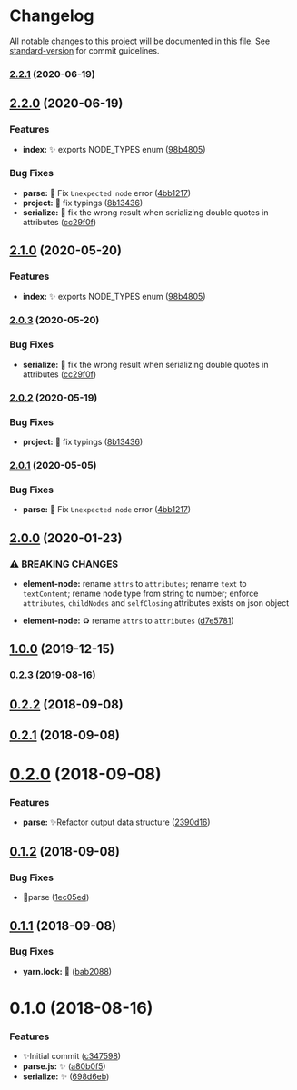 # Changelog

All notable changes to this project will be documented in this file. See [standard-version](https://github.com/conventional-changelog/standard-version) for commit guidelines.

### [2.2.1](https://github.com/oft/wxml/compare/v2.2.0...v2.2.1) (2020-06-19)

## [2.2.0](https://github.com/oft/wxml/compare/v2.0.0...v2.2.0) (2020-06-19)


### Features

* **index:** :sparkles: exports NODE_TYPES enum ([98b4805](https://github.com/oft/wxml/commit/98b4805f79bc1bb2871951a7ab3939f020da9466))


### Bug Fixes

* **parse:** :bug: Fix `Unexpected node` error ([4bb1217](https://github.com/oft/wxml/commit/4bb121744841d341dedd53b55980df7064f16572))
* **project:** :bug: fix typings ([8b13436](https://github.com/oft/wxml/commit/8b13436dd1dbffd1153e7eb13c859b4bed576a2f))
* **serialize:** :bug: fix the wrong result when serializing double quotes in attributes ([cc29f0f](https://github.com/oft/wxml/commit/cc29f0f5da234530ee10ed073fa6036624e603df))

## [2.1.0](https://github.com/vivaxy/WXML/compare/v2.0.3...v2.1.0) (2020-05-20)


### Features

* **index:** :sparkles: exports NODE_TYPES enum ([98b4805](https://github.com/vivaxy/WXML/commit/98b4805f79bc1bb2871951a7ab3939f020da9466))

### [2.0.3](https://github.com/vivaxy/WXML/compare/v2.0.2...v2.0.3) (2020-05-20)


### Bug Fixes

* **serialize:** :bug: fix the wrong result when serializing double quotes in attributes ([cc29f0f](https://github.com/vivaxy/WXML/commit/cc29f0f5da234530ee10ed073fa6036624e603df))

### [2.0.2](https://github.com/vivaxy/WXML/compare/v2.0.1...v2.0.2) (2020-05-19)


### Bug Fixes

* **project:** :bug: fix typings ([8b13436](https://github.com/vivaxy/WXML/commit/8b13436dd1dbffd1153e7eb13c859b4bed576a2f))

### [2.0.1](https://github.com/vivaxy/WXML/compare/v2.0.0...v2.0.1) (2020-05-05)


### Bug Fixes

* **parse:** :bug: Fix `Unexpected node` error ([4bb1217](https://github.com/vivaxy/WXML/commit/4bb1217))

## [2.0.0](https://github.com/vivaxy/WXML/compare/v1.0.0...v2.0.0) (2020-01-23)


### ⚠ BREAKING CHANGES

* **element-node:** rename `attrs` to `attributes`; rename `text` to `textContent`; rename node type from string to number; enforce `attributes`, `childNodes` and `selfClosing` attributes exists on json object

* **element-node:** :recycle: rename `attrs` to `attributes` ([d7e5781](https://github.com/vivaxy/WXML/commit/d7e5781))

## [1.0.0](https://github.com/vivaxy/WXML/compare/v0.2.3...v1.0.0) (2019-12-15)

### [0.2.3](https://github.com/vivaxy/WXML/compare/v0.2.2...v0.2.3) (2019-08-16)

<a name="0.2.2"></a>
## [0.2.2](https://github.com/vivaxy/WXML/compare/v0.2.1...v0.2.2) (2018-09-08)



<a name="0.2.1"></a>
## [0.2.1](https://github.com/vivaxy/WXML/compare/v0.2.0...v0.2.1) (2018-09-08)



<a name="0.2.0"></a>
# [0.2.0](https://github.com/vivaxy/WXML/compare/v0.1.2...v0.2.0) (2018-09-08)


### Features

* **parse:** :sparkles:Refactor output data structure ([2390d16](https://github.com/vivaxy/WXML/commit/2390d16))



<a name="0.1.2"></a>
## [0.1.2](https://github.com/vivaxy/WXML/compare/v0.1.1...v0.1.2) (2018-09-08)


### Bug Fixes

* :bug:parse ([1ec05ed](https://github.com/vivaxy/WXML/commit/1ec05ed))



<a name="0.1.1"></a>
## [0.1.1](https://github.com/vivaxy/WXML/compare/v0.1.0...v0.1.1) (2018-09-08)


### Bug Fixes

* **yarn.lock:** :bug: ([bab2088](https://github.com/vivaxy/WXML/commit/bab2088))



<a name="0.1.0"></a>
# 0.1.0 (2018-08-16)


### Features

* :sparkles:Initial commit ([c347598](https://github.com/vivaxy/WXML/commit/c347598))
* **parse.js:** :sparkles: ([a80b0f5](https://github.com/vivaxy/WXML/commit/a80b0f5))
* **serialize:** :sparkles: ([698d6eb](https://github.com/vivaxy/WXML/commit/698d6eb))
